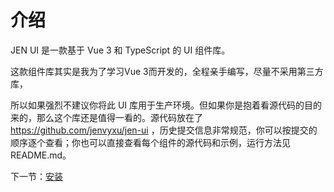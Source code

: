 # 介绍

JEN UI 是一款基于 Vue 3 和 TypeScript 的 UI 组件库。

这款组件库其实是我为了学习Vue 3而开发的，全程亲手编写，尽量不采用第三方库，

所以如果强烈不建议你将此 UI 库用于生产环境。但如果你是抱着看源代码的目的来的，那么这个库还是值得一看的。源代码放在了 https://github.com/jenvyxu/jen-ui
，历史提交信息非常规范，你可以按提交的顺序逐个查看；你也可以直接查看每个组件的源代码和示例，运行方法见 README.md。

下一节：[安装](#/doc/install)